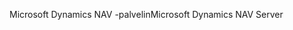 <span data-ttu-id="dfa7d-101">Microsoft Dynamics NAV -palvelin</span><span class="sxs-lookup"><span data-stu-id="dfa7d-101">Microsoft Dynamics NAV Server</span></span>